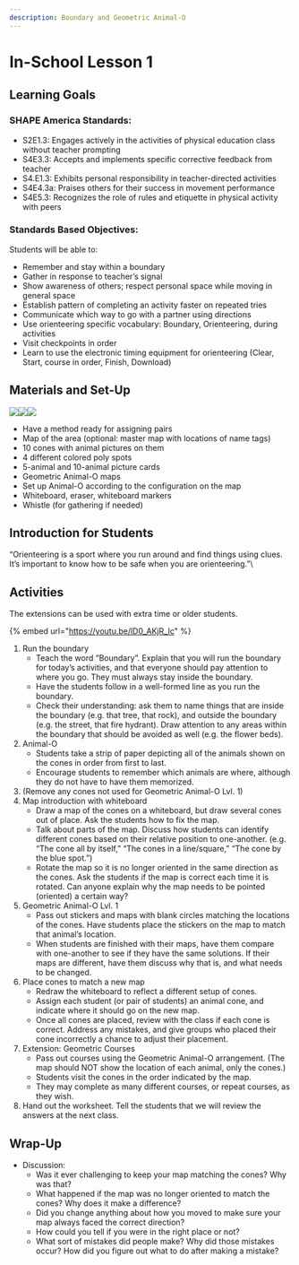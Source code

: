 ```yaml
---
description: Boundary and Geometric Animal-O
---
```


# In-School Lesson 1

## Learning Goals

### SHAPE America Standards:&#x20;

* S2E1.3: Engages actively in the activities of physical education class without teacher prompting
* S4E3.3: Accepts and implements specific corrective feedback from teacher
* S4.E1.3: Exhibits personal responsibility in teacher-directed activities
* S4E4.3a: Praises others for their success in movement performance
* S4E5.3: Recognizes the role of rules and etiquette in physical activity with peers

### Standards Based Objectives:

Students will be able to:

* Remember and stay within a boundary
* Gather in response to teacher’s signal
* Show awareness of others; respect personal space while moving in general space
* Establish pattern of completing an activity faster on repeated tries
* Communicate which way to go with a partner using directions
* Use orienteering specific vocabulary: Boundary, Orienteering, during activities
* Visit checkpoints in order
* Learn to use the electronic timing equipment for orienteering (Clear, Start, course in order, Finish, Download)

## **Materials and Set-Up**

![](https://lh5.googleusercontent.com/oRR85PEkIMGxhG7jKo\_bgfnZvi8LtR3glf8bL25TLe\_Y4gCuq5TOv8YXAgcZvFJIX2hjT\_AJKVjzwN96Dshvc5jIBUItEpai7KSxzz68f1G4-f8TAwDzTB0W6xgiYNomLbMFfHE6)![](https://lh3.googleusercontent.com/RV1CntixlIwg1fPwU5\_Dg9h9G\_KdQ1PfTPxMK2M9\_EvwaAiXcI12vpfijCfeWWKzXYLtkKOUC0dKYSdOKzuLZneL5HPmklZ2ASbxTkWDGQFvkUjpMLu60afH48lnwRHdVgOtS1Y6)![](https://lh3.googleusercontent.com/sK5HSwF0BDWRIjyz31jPGHYeGxkqrqR33pzx4jDTyvDdknaXL-b0tDCls1V9VrerSXWCrrp2-k44lSbUGVKhjdR5lzcLC9Yi\_EJwMEINnRvSR4XNfPo2sul4\_IDTJ1l6Bajyu-PA)

* Have a method ready for assigning pairs
* Map of the area (optional: master map with locations of name tags)
* 10 cones with animal pictures on them
* 4 different colored poly spots
* 5-animal and 10-animal picture cards
* Geometric Animal-O maps
* Set up Animal-O according to the configuration on the map
* Whiteboard, eraser, whiteboard markers
* Whistle (for gathering if needed)

## **Introduction for Students**

“Orienteering is a sport where you run around and find things using clues. It’s important to know how to be safe when you are orienteering.”\


## **Activities**

The extensions can be used with extra time or older students.

{% embed url="https://youtu.be/lD0_AKjR_Ic" %}



1. Run the boundary&#x20;
   * Teach the word “Boundary”. Explain that you will run the boundary for today’s activities, and that everyone should pay attention to where you go. They must always stay inside the boundary.
   * Have the students follow in a well-formed line as you run the boundary.
   * Check their understanding: ask them to name things that are inside the boundary (e.g. that tree, that rock), and outside the boundary (e.g. the street, that fire hydrant). Draw attention to any areas within the boundary that should be avoided as well (e.g. the flower beds).
2. Animal-O
   * Students take a strip of paper depicting all of the animals shown on the cones in order from first to last.
   * Encourage students to remember which animals are where, although they do not have to have them memorized.
3. (Remove any cones not used for Geometric Animal-O Lvl. 1)
4. Map introduction with whiteboard
   * Draw a map of the cones on a whiteboard, but draw several cones out of place. Ask the students how to fix the map.
   * Talk about parts of the map. Discuss how students can identify different cones based on their relative position to one-another. (e.g. “The cone all by itself,” “The cones in a line/square,” “The cone by the blue spot.”)
   * Rotate the map so it is no longer oriented in the same direction as the cones. Ask the students if the map is correct each time it is rotated. Can anyone explain why the map needs to be pointed (oriented) a certain way?
5. Geometric Animal-O Lvl. 1
   * Pass out stickers and maps with blank circles matching the locations of the cones. Have students place the stickers on the map to match that animal’s location.
   * When students are finished with their maps, have them compare with one-another to see if they have the same solutions. If their maps are different, have them discuss why that is, and what needs to be changed.
6. Place cones to match a new map
   * Redraw the whiteboard to reflect a different setup of cones.
   * Assign each student (or pair of students) an animal cone, and indicate where it should go on the new map.
   * Once all cones are placed, review with the class if each cone is correct. Address any mistakes, and give groups who placed their cone incorrectly a chance to adjust their placement.
7. Extension: Geometric Courses
   * Pass out courses using the Geometric Animal-O arrangement. (The map should NOT show the location of each animal, only the cones.)
   * Students visit the cones in the order indicated by the map.
   * They may complete as many different courses, or repeat courses, as they wish.
8. Hand out the worksheet. Tell the students that we will review the answers at the next class.

## **Wrap-Up**

* Discussion:&#x20;
  * Was it ever challenging to keep your map matching the cones? Why was that?&#x20;
  * What happened if the map was no longer oriented to match the cones? Why does it make a difference?
  * Did you change anything about how you moved to make sure your map always faced the correct direction?
  * How could you tell if you were in the right place or not?
  * What sort of mistakes did people make? Why did those mistakes occur? How did you figure out what to do after making a mistake?
